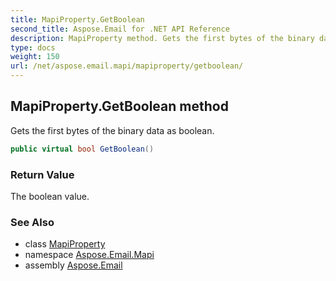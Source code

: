 ```yaml
---
title: MapiProperty.GetBoolean
second_title: Aspose.Email for .NET API Reference
description: MapiProperty method. Gets the first bytes of the binary data as boolean
type: docs
weight: 150
url: /net/aspose.email.mapi/mapiproperty/getboolean/
---
```

## MapiProperty.GetBoolean method

Gets the first bytes of the binary data as boolean.

```csharp
public virtual bool GetBoolean()
```

### Return Value

The boolean value.

### See Also

* class [MapiProperty](../)
* namespace [Aspose.Email.Mapi](../../mapiproperty/)
* assembly [Aspose.Email](../../../)


